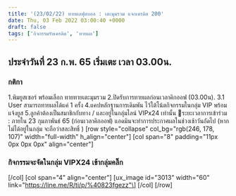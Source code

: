 ```yaml
---
title: '(23/02/22) ทายผลฟุตบอล : เตะมุมรวม แจกเครดิต 200'
date: Thu, 03 Feb 2022 03:00:40 +0000
draft: false
tags: ['กิจกรรมรับเครดิต', 'ทายผล']
---
```


ประจำวันที่ 23 ก.พ. 65 เริ่มเตะ เวลา 03.00น.
--------------------------------------------

### กติกา

1.พิมยูสเซอร์ พร้อมเลือก ทายทายเตะมุมรวม 2.ปิดรับการทายผลก่อนเวลาคิกออฟ (03.00น). 3.1 User สามารถทายผลได้แค่ 1 ครั้ง 4.แคปหลักฐานการเดิมพัน ไว้ใต้โน้ตกิจกรรมในกลุ่ม VIP พร้อมแจ้งยูส 5.ลูกค้าต้องเป็นสมาชิกกับทาง / และอยู่ในกลุ่มไลน์ VIPx24 เท่านั้น 📍ระยะเวลาการเข้าร่วม : ภายใน 23 กุมภาพันธ์ 65 (ก่อนเวลาคิกออฟ) แอดมินจะทำการประกาศผลในช่วงเช้าวันถัดไป (หากไม่ได้อยู่ในกลุ่ม จะถือว่าสละสิทธิ์ ) \[row style="collapse" col\_bg="rgb(246, 178, 107)" width="full-width" h\_align="center"\] \[col span="8" padding="11px 0px 0px 0px" align="center"\]

### กิจกรรมจะจัดในกลุ่ม VIPX24 เข้ากลุ่มคลิ๊ก

\[/col\] \[col span="4" align="center"\] \[ux\_image id="3013" width="60" link="https://line.me/R/ti/p/%40823fgezz"\] \[/col\] \[/row\]